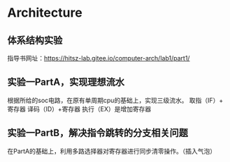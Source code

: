 # Architecture

## 体系结构实验
指导书网址：https://hitsz-lab.gitee.io/computer-arch/lab1/part1/

## 实验一PartA，实现理想流水

根据所给的soc电路，在原有单周期cpu的基础上，实现三级流水。
取指（IF）+ 寄存器 译码（ID）+寄存器 执行（EX）是增加寄存器

## 实验一PartB，解决指令跳转的分支相关问题

在PartA的基础上，利用多路选择器对寄存器进行同步清零操作。（插入气泡）
